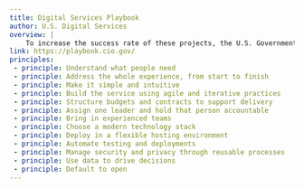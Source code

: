 ```yaml
---
title: Digital Services Playbook
author: U.S. Digital Services
overview: |
    To increase the success rate of these projects, the U.S. Government needs a new approach. We created a playbook of 13 key “plays” drawn from successful best practices from the private sector and government that, if followed together, will help government build effective digital services.
link: https://playbook.cio.gov/
principles:
 - principle: Understand what people need
 - principle: Address the whole experience, from start to finish
 - principle: Make it simple and intuitive
 - principle: Build the service using agile and iterative practices
 - principle: Structure budgets and contracts to support delivery
 - principle: Assign one leader and hold that person accountable
 - principle: Bring in experienced teams
 - principle: Choose a modern technology stack
 - principle: Deploy in a flexible hosting environment
 - principle: Automate testing and deployments
 - principle: Manage security and privacy through reusable processes
 - principle: Use data to drive decisions
 - principle: Default to open
---
```

